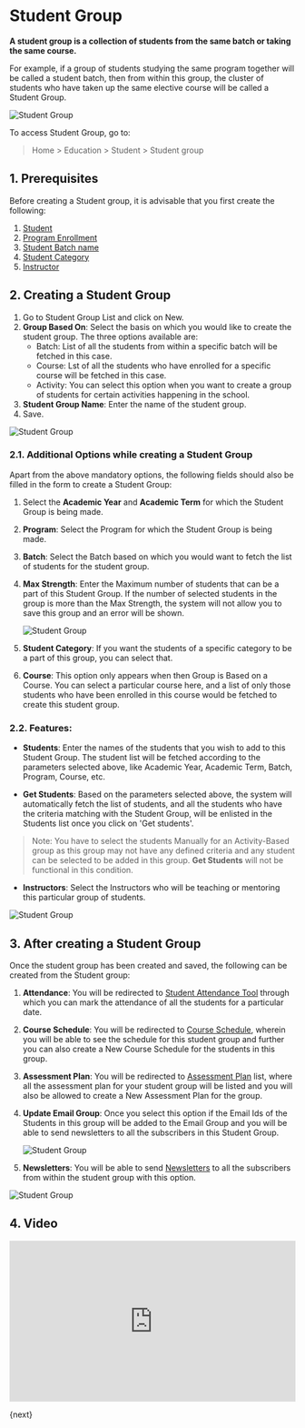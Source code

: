 <!-- add-breadcrumbs -->
# Student Group

**A student group is a collection of students from the same batch or taking the same course.**

For example, if a group of students studying the same program together will be called a student batch, then from within this group, the cluster of students who have taken up the same elective course will be called a Student Group.

![Student Group](/docs/v12/assets/img/education/education-student-workflow.png)

To access Student Group, go to:

> Home > Education > Student > Student group

## 1. Prerequisites

Before creating a Student group, it is advisable that you first create the following:

1. [Student](/docs/user/manual/en/education/student)
1. [Program Enrollment](/docs/user/manual/en/education/program-enrollment)
1. [Student Batch name](/docs/user/manual/en/education/student-batch-name)
1. [Student Category](/docs/user/manual/en/education/student-category)
1. [Instructor](/docs/user/manual/en/education/instructor)

## 2. Creating a Student Group

1. Go to Student Group List and click on New.
1. **Group Based On**: Select the basis on which you would like to create the student group. The three options available are:
    * Batch: List of all the students from within a specific batch will be fetched in this case.
    * Course: Lst of all the students who have enrolled for a specific course will be fetched in this case.
    * Activity: You can select this option when you want to create a group of students for certain activities happening in the school.
1. **Student Group Name**: Enter the name of the student group.
1. Save.

![Student Group](/docs/v12/assets/img/education/education-student-group-1)

### 2.1. Additional Options while creating a Student Group

Apart from the above mandatory options, the following fields should also be filled in the form to create a Student Group:

1. Select the **Academic Year** and **Academic Term** for which the Student Group is being made.
1. **Program**: Select the Program for which the Student Group is being made.
1. **Batch**: Select the Batch based on which you would want to fetch the list of students for the student group.
1. **Max Strength**: Enter the Maximum number of students that can be a part of this Student Group. If the number of selected students in the group is more than the Max Strength, the system will not allow you to save this group and an error will be shown.

    ![Student Group](/docs/v12/assets/img/education/education-student-group-max-student-limit-error.png)

1. **Student Category**: If you want the students of a specific category to be a part of this group, you can select that.
1. **Course**: This option only appears when then Group is Based on a Course. You can select a particular course here, and a list of only those students who have been enrolled in this course would be fetched to create this student group.

### 2.2. Features:

* **Students**: Enter the names of the students that you wish to add to this Student Group. The student list will be fetched according to the parameters selected above, like Academic Year, Academic Term, Batch, Program, Course, etc.

* **Get Students**: Based on the parameters selected above, the system will automatically fetch the list of students, and all the students who have the criteria matching with the Student Group, will be enlisted in the Students list once you click on 'Get students'.

 > Note: You have to select the students Manually for an Activity-Based group as this group may not have any defined criteria and any student can be selected to be added in this group. **Get Students** will not be functional in this condition. 

* **Instructors**: Select the Instructors who will be teaching or mentoring this particular group of students.

![Student Group](/docs/v12/assets/img/education/education-student-group-4.png)

## 3. After creating a Student Group

Once the student group has been created and saved, the following can be created from the Student group:

1. **Attendance**: You will be redirected to [Student Attendance Tool](/docs/user/manual/en/education/student-attendance-tool) through which you can mark the attendance of all the students for a particular date.
1. **Course Schedule**: You will be redirected to [Course Schedule](/docs/user/manual/en/education/course-schedule), wherein you will be able to see the schedule for this student group and further you can also create a New Course Schedule for the students in this group.
1. **Assessment Plan**: You will be redirected to [Assessment Plan](/docs/user/manual/en/education/assessment_plan) list, where all the assessment plan for your student group will be listed and you will also be allowed to create a New Assessment Plan for the group.
1. **Update Email Group**: Once you select this option if the Email Ids of the Students in this group will be added to the Email Group and you will be able to send newsletters to all the subscribers in this Student Group.

    ![Student Group](/docs/v12/assets/img/education/education-student-group-update-email.png)

1. **Newsletters**: You will be able to send [Newsletters](/docs/user/manual/en/CRM/newsletter) to all the subscribers from within the student group with this option.

![Student Group](/docs/v12/assets/img/education/education-student-group-4.png)



## 4. Video

<div>
    <style>.embed-container { position: relative; padding-bottom: 56.25%; height: 0; overflow: hidden; max-width: 100%; } .embed-container iframe, .embed-container object, .embed-container embed { position: absolute; top: 0; left: 0; width: 100%; height: 100%; }
    </style>
    <div class='embed-container'>       
        <iframe src='https://www.youtube.com/embed/5K_smeeE1Q4'
        frameborder='0' allowfullscreen>
        </iframe>
    </div> 
</div>

{next}
